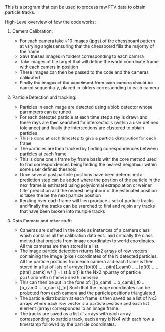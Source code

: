 This is a program that can be used to process raw PTV data to obtain particle tracks.

High-Level overview of how the code works:

  1) Camera Calibration:
     - For each camera take ~10 images (jpgs) of the chessboard pattern at varying angles ensuring that the chessboard fills the majority of the frame
     - Save theses images in folders corresponding to each camera
     - Take images of the target that will define the world coordinate frame with each camera in position
     - These images can then be passed to the code and the cameras calibrated
     - Finally the images of the experiment from each camera should be named sequentially, placed in folders corresponding to each camera
    
  2) Particle Detection and tracking:
      - Particles in each image are detected using a blob detector whose paremeters can be tuned
      - For each detected particle at each time step a ray is drawn and these rays are then searched for intersections (within a user defined tolerance) and finally the intersections are clustered to obtain particles
      - This is done at each timestep to give a particle distribution for each frame
      - The particles are then tracked by finding correspondences between particles at each frame
      - This is done one a frame by frame basis with the core method used to find correspondences being finding the nearest neighbour within some user defined theshold
      - Once several past particle positions have been determined a prediction step can be added where the position of the particle in the next frame is estimated using polyniomial extrapolation or weiner filter              prediction and the nearest neighbour of the estimated position is taken the be the next particle position
      - Iterating over each frame will then produce a set of particle tracks and finally the tracks can be searched to find and rejoin any tracks that have been broken into multiple tracks
    
  3) Data Formats and other stuff:
       - Cameras are defined in the code as instances of a camera class which contains all the calibration data ect.. and critically the class method that projects from image coordinates to world coordinates. All the          cameras are then stored is a list.
       - The image particle detection returns Nx2 arrays of row vectors containing the image (pixel) coordinates of the N detected particles. All the particle postions from each camera and each frame is then stored            in a list of lists of arrays:
             [[p(t0) ..... p(tn)]_cam0 ..... [p(t0) ..... p(tn)]_camk] w/ [] = list & p(t) is the Nx2 np.array of particle positions with n frames and k cameras
       - This can then be put in the form of:
           [[p_cam0 ... p_camk]_t0 ... [p_cam0 ... p_camk]_tn]
         Such that the image coordinates can be projected from each camera and the particle positions triangulated
       - The particle distribution at each frame is then saved as a list of Nx3 arrays where each row vector is a particle position and each list element (array) correspondes to an image frame.
       - The tracks are saved as a list of arrays with each array corresponding to particle track, each array is Nx4 with each row a timestamp followed by the particle coordinates. 
  
